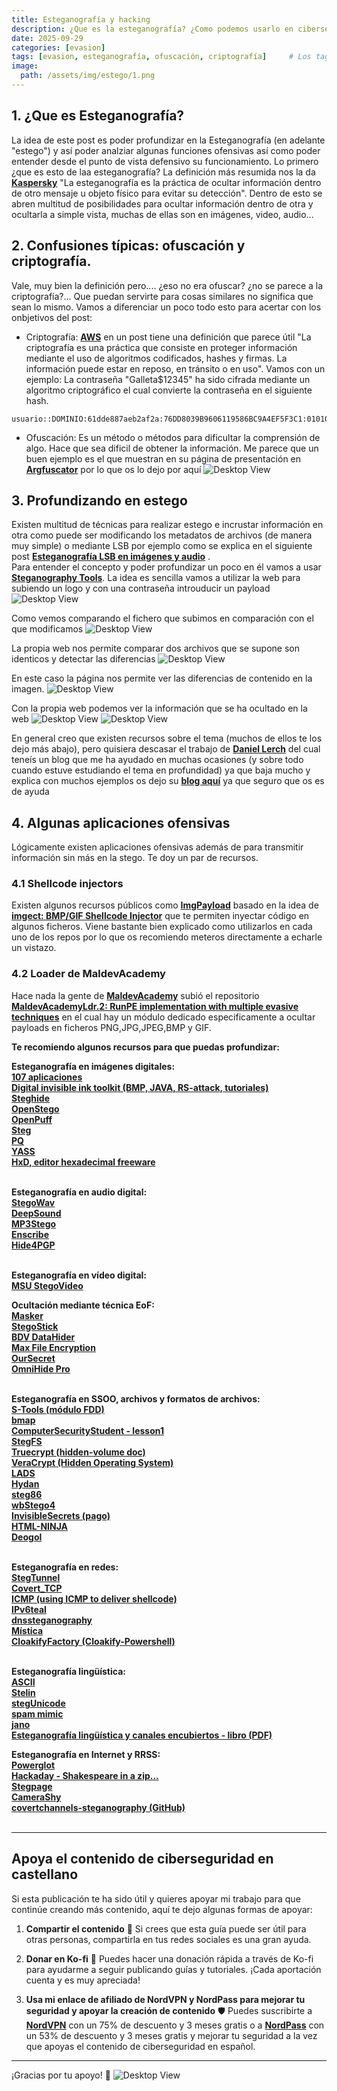 ```yaml
---
title: Esteganografía y hacking
description: ¿Que es la esteganografía? ¿Como podemos usarlo en ciberseguridad?
date: 2025-09-29
categories: [evasion]
tags: [evasion, esteganografía, ofuscación, criptografía]     # Los tags deben estar siempre en minúsculas.
image:
  path: /assets/img/estego/1.png
---
```


## 1. ¿Que es Esteganografía?
La idea de este post es poder profundizar en la Esteganografía (en adelante "estego") y así poder analziar algunas funciones ofensivas así como poder entender desde el punto de vista defensivo su funcionamiento. Lo primero ¿que es esto de laa esteganografía? La definición más resumida nos la da [**Kaspersky**](https://latam.kaspersky.com/resource-center/definitions/what-is-steganography?srsltid=AfmBOoqmvmrnOcsevn2LeCWEAD81hj2u8rZ82sEs49tZB8wgNKtal5EN&utm_source=affiliate&utm_medium=cpa&utm_campaign=es-LA_Affiliate_acq_ona_afm__all_b2c_awin_affiliatelink________&aw_affid=1858990&awc=22032_1758546067_63b2748c929d7ce57b887445c70eb834) "La esteganografía es la práctica de ocultar información dentro de otro mensaje u objeto físico para evitar su detección". Dentro de esto se abren multitud de posibilidades para ocultar información dentro de otra y ocultarla a simple vista, muchas de ellas son en imágenes, video, audio...


## 2. Confusiones típicas: ofuscación y criptografía.
Vale, muy bien la definición pero.... ¿eso no era ofuscar? ¿no se parece a la criptografía?... Que puedan servirte para cosas similares no significa que sean lo mismo. Vamos a diferenciar un poco todo esto para acertar con los onbjetivos del post:
- Criptografía: [**AWS**](https://aws.amazon.com/es/what-is/cryptography/) en un post tiene una definición que parece útil "La criptografía es una práctica que consiste en proteger información mediante el uso de algoritmos codificados, hashes y firmas. La información puede estar en reposo, en tránsito o en uso". Vamos con un ejemplo:
La contraseña "Galleta$12345" ha sido cifrada mediante un algoritmo criptográfico el cual convierte la contraseña en el siguiente hash.

```text
usuario::DOMINIO:61dde887aeb2af2a:76DD8039B9606119586BC9A4EF5F3C1:010100000000000080C0653150DE09D20107929B9D6080F5BB000000000200080053004D004200330001001E00570049004E002D0056005600400140053004D00420033002E006C006F00630061006C0003001E00570049004E002D005600560053004D00420033002E006C006F0063006100070008008
```

- Ofuscación: Es un método o métodos para dificultar la comprensión de algo. Hace que sea dificil de obtener la información. Me parece que un buen ejemplo es el que muestran en su página de presentación en  [**Argfuscator**](https://argfuscator.net/about.html) por lo que os lo dejo por aquí
![Desktop View](/assets/img/estego/argfuscator.svg)

## 3. Profundizando en estego
Existen multitud de técnicas para realizar estego e incrustar información en otra como puede ser modificando los metadatos de archivos (de manera muy simple) o mediante LSB por ejemplo como se explica en el siguiente post [**Esteganografía LSB en imágenes y audio**](https://daniellerch.me/stego/intro/lsb-es/) . <br>
Para entender el concepto y poder profundizar un poco en él vamos a usar [**Steganography Tools**](https://futureboy.us/stegano/). La idea es sencilla vamos a utilizar la web para subiendo un logo y con una contraseña introuducir un payload
![Desktop View](/assets/img/estego/estego1.png)

Como vemos comparando el fichero que subimos en comparación con el que modificamos 
![Desktop View](/assets/img/estego/stego2.png)

La propia web nos permite comparar dos archivos que se supone son identicos y detectar las diferencias
![Desktop View](/assets/img/estego/stego3.png)

En este caso la página nos permite ver las diferencias de contenido en la imagen. 
![Desktop View](/assets/img/estego/stego4.png)

Con la propia web podemos ver la información que se ha ocultado en la web
![Desktop View](/assets/img/estego/stego5.png)
![Desktop View](/assets/img/estego/stego6.png)

En general creo que existen recursos sobre el tema (muchos de ellos te los dejo más abajo), pero quisiera descasar el trabajo de [**Daniel Lerch**](https://www.linkedin.com/in/daniellerch/) del cual teneís un blog que me ha ayudado en muchas ocasiones (y sobre todo cuando estuve estudiando el tema en profundidad) ya que baja mucho y explica con muchos ejemplos os dejo su [**blog aquí**](https://daniellerch.me/index-es/) ya que seguro que os es de ayuda

## 4. Algunas aplicaciones ofensivas
Lógicamente existen aplicaciones ofensivas además de para transmitir información sin más en la stego. Te doy un par de recursos. 

### 4.1 Shellcode injectors
Existen algunos recursos públicos como [**ImgPayload**](https://github.com/CyberSecurityUP/ImgPayload) basado en la idea de [**imgect: BMP/GIF Shellcode Injector**](https://github.com/0xZDH/imgect) que te permiten inyectar código en algunos ficheros. Viene bastante bien explicado como utilizarlos en cada uno de los repos por lo que os recomiendo meteros directamente a echarle un vistazo.

### 4.2 Loader de MaldevAcademy
Hace nada la gente de [**MaldevAcademy**](https://maldevacademy.com/) subió el repositorio [**MaldevAcademyLdr.2: RunPE implementation with multiple evasive techniques**](https://github.com/Maldev-Academy/MaldevAcademyLdr.2?tab=readme-ov-file) en el cual hay un módulo dedicado especificamente a ocultar payloads en ficheros PNG,JPG,JPEG,BMP y GIF.




**Te recomiendo algunos recursos para que puedas profundizar:**

**Esteganografía en imágenes digitales:** <br>
[**107 aplicaciones**](https://www.jjtc.com/Steganography/tools.html) <br>
[**Digital invisible ink toolkit (BMP, JAVA, RS-attack, tutoriales)**](https://diit.sourceforge.net/) <br>
[**Steghide**](https://steghide.sourceforge.net/) <br>
[**OpenStego**](https://www.openstego.com/) <br>
[**OpenPuff**](https://embeddedsw.net/OpenPuff_Steganography_Home.html) <br>
[**Steg**](https://steg.drupalgardens.com/) <br>
[**PQ**](https://dde.binghamton.edu/download/pq/) <br>
[**YASS**](https://www.ws.binghamton.edu/fridrich/Research/yass_attack.pdf) <br>
[**HxD, editor hexadecimal freeware**](https://mh-nexus.de/en/hxd/) <br>
<br>

**Esteganografía en audio digital:** <br>
[**StegoWav**](https://packetstormsecurity.com/files/21655/stegowav.zip.html) <br>
[**DeepSound**](https://jpinsoft.net/DeepSound/) <br>
[**MP3Stego**](https://www.petitcolas.net/steganography/mp3stego/) <br>
[**Enscribe**](https://www.coppercloudmusic.com/enscribe/) <br>
[**Hide4PGP**](https://www.heinz-repp.onlinehome.de/Hide4PGP.htm) <br>
<br>

**Esteganografía en vídeo digital:** <br>
[**MSU StegoVideo**](https://compression.ru/video/stego_video/index_en.html)
<br>

**Ocultación mediante técnica EoF:** <br>
[**Masker**](https://softpuls.weebly.com/) <br>
[**StegoStick**](https://stegostick.sourceforge.net) <br>
[**BDV DataHider**](https://www.bdvnotepad.com/products/bdv-datahider/) <br>
[**Max File Encryption**](https://max-file-encryption.informer.com/) <br>
[**OurSecret**](https://www.securekit.net/oursecret.html) <br>
[**OmniHide Pro**](https://omnihide.com/) <br>
<br>

**Esteganografía en SSOO, archivos y formatos de archivos:** <br>
[**S-Tools (módulo FDD)**](https://www.ljudmila.org/matej/privacy/kripto/stegodl.html) <br>
[**bmap**](https://dl.packetstormsecurity.net/linux/security/bmap-1.0.17.tar.gz) <br>
[**ComputerSecurityStudent - lesson1**](https://www.computersecuritystudent.com/FORENSICS/HIDING/lesson1/index.html) <br>
[**StegFS**](https://github.com/albinoloverats/stegfs) <br>
[**Truecrypt (hidden-volume doc)**](https://www.truecrypt71a.com/documentation/plausible-deniability/hidden-volume/) <br>
[**VeraCrypt (Hidden Operating System)**](https://www.veracrypt.fr/en/VeraCrypt%20Hidden%20Operating%20System.html) <br>
[**LADS**](https://www.aldeid.com/wiki/LADS) <br>
[**Hydan**](https://www.autistici.org/crypto/index.php/remository/Steganography/linux/hydan-0.13-(linux)/) <br>
[**steg86**](https://crates.io/crates/steg86) <br>
[**wbStego4**](https://www.bailer.at/wbstego/pr_4ix0.htm) <br>
[**InvisibleSecrets (pago)**](https://www.east-tec.com/invisiblesecrets/steganography-software/) <br>
[**HTML-NINJA**](https://github.com/ephreet/html-ninja) <br>
[**Deogol**](https://hord.ca/projects/deogol/intro.html) <br>
<br>

**Esteganografía en redes:** <br>
[**StegTunnel**](https://sourceforge.net/projects/steg-tunnel/) <br>
[**Covert_TCP**](https://dunnesec.wordpress.com/2014/12/10/covert_tcp-file-transfer-for-linux/) <br>
[**ICMP (using ICMP to deliver shellcode)**](https://blog.romanrii.com/using-icmp-to-deliver-shellcode) <br>
[**IPv6teal**](https://github.com/christophetd/IPv6teal) <br>
[**dnssteganography**](https://github.com/adamcritchley/dnssteganography) <br>
[**Mística**](https://github.com/IncideDigital/Mistica) <br>
[**CloakifyFactory (Cloakify-Powershell)**](https://github.com/dumpsterfirevip/Cloakify-Powershell) <br>
<br>

**Esteganografía lingüística:** <br>
[**ASCII**](https://pictureworthsthousandwords.appspot.com/) <br>
[**Stelin**](https://stelin.sourceforge.net/) <br>
[**stegUnicode**](https://github.com/mindcrypt/stegUnicode) <br>
[**spam mimic**](https://www.spammimic.com/) <br>
[**jano**](https://github.com/mindcrypt/jano) <br>
[**Esteganografía lingüística y canales encubiertos - libro (PDF)**](https://github.com/mindcrypt/libros/blob/master/Esteganograf%C3%ADa%20ling%C3%BC%C3%ADstica%20y%20canales%20encubiertos%20-%20libro.pdf)
<br>

**Esteganografía en Internet y RRSS:** <br>
[**Powerglot**](https://github.com/mindcrypt/powerglot) <br>
[**Hackaday - Shakespeare in a zip...**](https://hackaday.com/2018/11/07/shakespeare-in-a-zip-in-a-rar-hidden-in-an-image-on-twitter/) <br>
[**Stegpage**](https://sourceforge.net/projects/stegpage/) <br>
[**CameraShy**](https://sourceforge.net/projects/camerashy/) <br>
[**covertchannels-steganography (GitHub)**](https://github.com/mindcrypt/covertchannels-steganography) <br>
<br>



---
## Apoya el contenido de ciberseguridad en castellano

Si esta publicación te ha sido útil y quieres apoyar mi trabajo para que continúe creando más contenido, aquí te dejo algunas formas de apoyar:

1. **Compartir el contenido**  📲
   Si crees que esta guía puede ser útil para otras personas, compartirla en tus redes sociales es una gran ayuda. 

2. **Donar en Ko-fi**  💖
   Puedes hacer una donación rápida a través de Ko-fi para ayudarme a seguir publicando guías y tutoriales. ¡Cada aportación cuenta y es muy apreciada! 

   <script type='text/javascript' src='https://storage.ko-fi.com/cdn/widget/Widget_2.js'></script><script type='text/javascript'>kofiwidget2.init('Apoya este contenido!', '#455d85', 'A0A41BO608');kofiwidget2.draw();</script> 
3. **Usa mi enlace de afiliado de NordVPN y NordPass para mejorar tu seguridad y apoyar la creación de contenido**  🛡️
   Puedes suscribirte a [**NordVPN**](https://go.nordvpn.net/aff_c?offer_id=15&aff_id=132246&url_id=902) con un 75% de descuento y 3 meses gratis o a [**NordPass**](https://nordpass.com/special/?utm_medium=affiliate&utm_term&utm_content&utm_campaign=off488&utm_source=aff132246&aff_free) con un 53% de descuento y 3 meses gratis y mejorar tu seguridad a la vez que apoyas el contenido de ciberseguridad en español. <br>


---

¡Gracias por tu apoyo! 🙏
![Desktop View](/assets/img/banner.png) <br>
